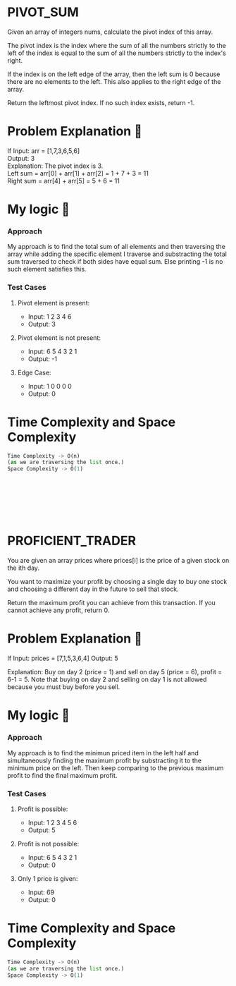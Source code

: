 <h1>PIVOT_SUM</h1>
Given an array of integers nums, calculate the pivot index of this array.

The pivot index is the index where the sum of all the numbers strictly to the left of the index is equal to the sum of all the numbers strictly to the index's right.

If the index is on the left edge of the array, then the left sum is 0 because there are no elements to the left. This also applies to the right edge of the array.

Return the leftmost pivot index. If no such index exists, return -1.

# Problem Explanation 🚀
If Input: arr = [1,7,3,6,5,6]
<br>
Output: 3
<br>
Explanation:
The pivot index is 3. 
<br>Left sum = arr[0] + arr[1] + arr[2] = 1 + 7 + 3 = 11
<br>Right sum = arr[4] + arr[5] = 5 + 6 = 11

# My logic 🤯
### Approach
My approach is to find the total sum of all elements and then traversing the array while adding the specific element I traverse and substracting the total sum traversed to check if both sides have equal sum. Else printing -1 is no such element satisfies this. 

<h3>Test Cases</h3>

1. Pivot element is present:
   - Input: 1 2 3 4 6
   - Output: 3

2. Pivot element is not present:
   - Input: 6 5 4 3 2 1
   - Output: -1

3. Edge Case:
   - Input: 1 0 0 0 0
   - Output: 0


# Time Complexity and Space Complexity
```python
Time Complexity -> O(n)
(as we are traversing the list once.)
Space Complexity -> O(1)

```
<br>
<br>
<br>
<br>
<br>

<h1>PROFICIENT_TRADER</h1>
You are given an array prices where prices[i] is the price of a given stock on the ith day.

You want to maximize your profit by choosing a single day to buy one stock and choosing a different day in the future to sell that stock.

Return the maximum profit you can achieve from this transaction. If you cannot achieve any profit, return 0.

# Problem Explanation 🚀
If Input: prices = [7,1,5,3,6,4]
Output: 5

Explanation: Buy on day 2 (price = 1) and sell on day 5 (price = 6), profit = 6-1 = 5.
Note that buying on day 2 and selling on day 1 is not allowed because you must buy before you sell. 

# My logic 🤯
### Approach
My approach is to find the minimun priced item in the left half and simultaneously finding the maximum profit by substracting it to the minimum price on the left. Then keep comparing to the previous maximum profit to find the final maximum profit.

<h3>Test Cases</h3>

1. Profit is possible:
   - Input: 1 2 3 4 5 6
   - Output: 5

2. Profit is not possible:
   - Input: 6 5 4 3 2 1
   - Output: 0

3. Only 1 price is given:
   - Input: 69
   - Output: 0


# Time Complexity and Space Complexity
```python
Time Complexity -> O(n)
(as we are traversing the list once.)
Space Complexity -> O(1)

```


